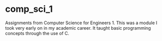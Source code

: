# comp_sci_1
Assignments from Computer Science for Engineers 1. This was a module I took very early on in my academic career. It taught basic programming concepts through the use of C.
